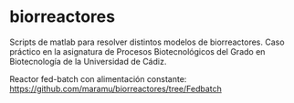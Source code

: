 # biorreactores
Scripts de matlab para resolver distintos modelos de biorreactores. Caso práctico en la asignatura de Procesos Biotecnológicos del Grado en Biotecnología de la Universidad de Cádiz.

Reactor fed-batch con alimentación constante: https://github.com/maramu/biorreactores/tree/Fedbatch

